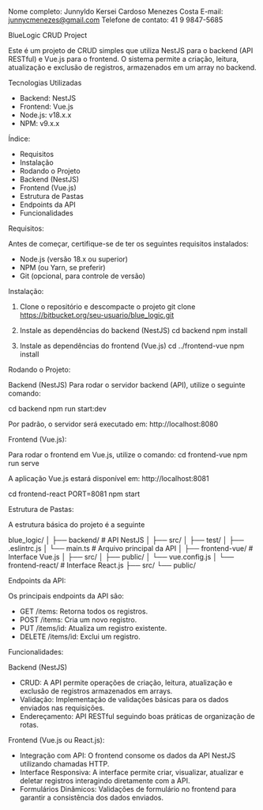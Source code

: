 Nome completo: Junnyldo Kersei Cardoso Menezes Costa
E-mail: junnycmenezes@gmail.com
Telefone de contato: 41 9 9847-5685

BlueLogic CRUD Project

Este é um projeto de CRUD simples que utiliza NestJS para o backend (API RESTful) e Vue.js para o frontend. O sistema permite a criação, leitura, atualização e exclusão de registros, armazenados em um array no backend.

Tecnologias Utilizadas

- Backend: NestJS
- Frontend: Vue.js
- Node.js: v18.x.x
- NPM: v9.x.x

Índice:

- Requisitos
- Instalação
- Rodando o Projeto
- Backend (NestJS)
- Frontend (Vue.js)
- Estrutura de Pastas
- Endpoints da API
- Funcionalidades

Requisitos:

Antes de começar, certifique-se de ter os seguintes requisitos instalados:

- Node.js (versão 18.x ou superior)
- NPM (ou Yarn, se preferir)
- Git (opcional, para controle de versão)

Instalação:

1. Clone o repositório e descompacte o projeto
git clone https://bitbucket.org/seu-usuario/blue_logic.git
2. Instale as dependências do backend (NestJS)
cd backend
npm install

3. Instale as dependências do frontend (Vue.js)
cd ../frontend-vue
npm install

Rodando o Projeto:

Backend (NestJS)
Para rodar o servidor backend (API), utilize o seguinte comando:

cd backend
npm run start:dev

Por padrão, o servidor será executado em: http://localhost:8080

Frontend (Vue.js):

Para rodar o frontend em Vue.js, utilize o comando:
cd frontend-vue
npm run serve

A aplicação Vue.js estará disponível em: http://localhost:8081

cd frontend-react
PORT=8081 npm start

Estrutura de Pastas:

A estrutura básica do projeto é a seguinte

blue_logic/
│
├── backend/           # API NestJS
│   ├── src/
│   ├── test/
│   ├── .eslintrc.js
│   └── main.ts        # Arquivo principal da API
│
├── frontend-vue/      # Interface Vue.js
│   ├── src/
│   ├── public/
│   └── vue.config.js
│
└── frontend-react/    # Interface React.js
    ├── src/
    └── public/

Endpoints da API:

Os principais endpoints da API são:

- GET /items: Retorna todos os registros.
- POST /items: Cria um novo registro.
- PUT /items/id: Atualiza um registro existente.
- DELETE /items/id: Exclui um registro.

Funcionalidades:

Backend (NestJS)

- CRUD: A API permite operações de criação, leitura, atualização e exclusão de registros armazenados em arrays.
- Validação: Implementação de validações básicas para os dados enviados nas requisições.
- Endereçamento: API RESTful seguindo boas práticas de organização de rotas.

Frontend (Vue.js ou React.js):

- Integração com API: O frontend consome os dados da API NestJS utilizando chamadas HTTP.
- Interface Responsiva: A interface permite criar, visualizar, atualizar e deletar registros interagindo diretamente com a API.
- Formulários Dinâmicos: Validações de formulário no frontend para garantir a consistência dos dados enviados.